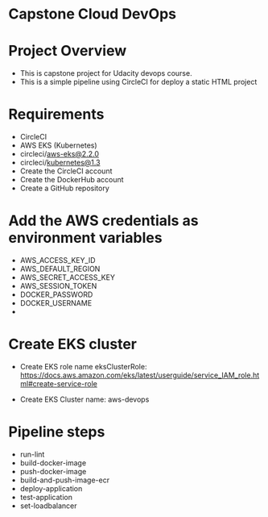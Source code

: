 # Capstone Cloud DevOps

# Project Overview
- This is capstone project for Udacity devops course.
- This is a simple pipeline using CircleCI for deploy a static HTML project

# Requirements
- CircleCI
- AWS EKS (Kubernetes)
- circleci/aws-eks@2.2.0
- circleci/kubernetes@1.3
- Create the CircleCI account
- Create the DockerHub account
- Create a GitHub repository

# Add the AWS credentials as environment variables
- AWS_ACCESS_KEY_ID	
- AWS_DEFAULT_REGION	
- AWS_SECRET_ACCESS_KEY
- AWS_SESSION_TOKEN	
- DOCKER_PASSWORD
- DOCKER_USERNAME
- 

# Create EKS cluster  
- Create EKS role name eksClusterRole: https://docs.aws.amazon.com/eks/latest/userguide/service_IAM_role.html#create-service-role

- Create EKS Cluster name: aws-devops
# Pipeline steps
- run-lint
- build-docker-image
- push-docker-image
- build-and-push-image-ecr
- deploy-application
- test-application
- set-loadbalancer




